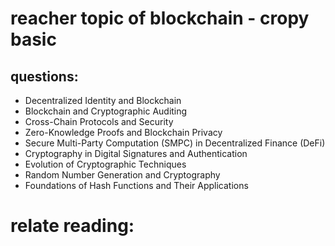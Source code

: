# reacher topic of blockchain - cropy basic

## questions: 

- Decentralized Identity and Blockchain
- Blockchain and Cryptographic Auditing
- Cross-Chain Protocols and Security
- Zero-Knowledge Proofs and Blockchain Privacy
- Secure Multi-Party Computation (SMPC) in Decentralized Finance (DeFi)
- Cryptography in Digital Signatures and Authentication
- Evolution of Cryptographic Techniques
- Random Number Generation and Cryptography
- Foundations of Hash Functions and Their Applications


# relate reading: 
 
